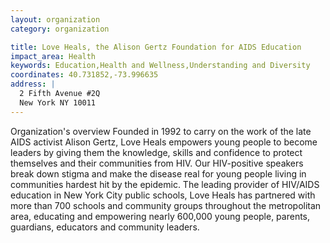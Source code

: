 ```yaml
---
layout: organization
category: organization

title: Love Heals, the Alison Gertz Foundation for AIDS Education
impact_area: Health
keywords: Education,Health and Wellness,Understanding and Diversity
coordinates: 40.731852,-73.996635
address: |
  2 Fifth Avenue #2Q
  New York NY 10011
---
```

Organization's overview
Founded in 1992 to carry on the work of the late AIDS activist Alison Gertz, Love Heals empowers young people to become leaders by giving them the knowledge, skills and confidence to protect themselves and their communities from HIV. Our HIV-positive speakers break down stigma and make the disease real for young people living in communities hardest hit by the epidemic. The leading provider of HIV/AIDS education in New York City public schools, Love Heals has partnered with more than 700 schools and community groups throughout the metropolitan area, educating and empowering nearly 600,000 young people, parents, guardians, educators and community leaders.